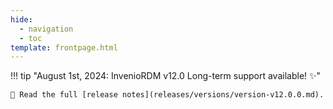 ```yaml
---
hide:
  - navigation
  - toc
template: frontpage.html
---
```


!!! tip "August 1st, 2024: InvenioRDM v12.0 Long-term support available! ✨"

    🚀 Read the full [release notes](releases/versions/version-v12.0.0.md).
